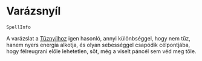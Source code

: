 # Varázsnyíl

`SpellInfo`

A varázslat a [Tűznyílhoz](spell:fire_arrow) igen hasonló, annyi különbséggel, hogy nem tűz, hanem nyers energia alkotja, és olyan sebességgel csapódik célpontjába, hogy félreugrani előle lehetetlen, sőt, még a viselt páncél sem véd meg tőle.